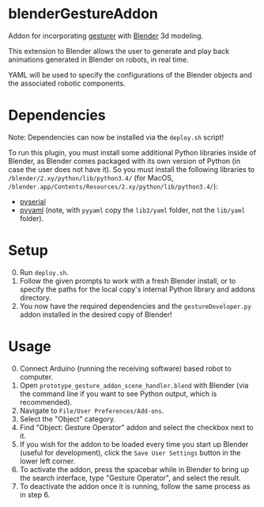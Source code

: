 blenderGestureAddon
=====================

Addon for incorporating [gesturer](https://github.com/iingram/gesturer) with [Blender](https://www.blender.org/) 3d modeling. 

This extension to Blender allows the user to generate and play back animations generated in Blender on robots, in real time.

YAML will be used to specify the configurations of the Blender objects and the associated robotic components. 


Dependencies
=====================
Note: Dependencies can now be installed via the `deploy.sh` script!

To run this plugin, you must install some additional Python libraries inside of Blender, as Blender comes packaged with its own version of Python (in case the user does not have it). So you must install the following libraries to `/blender/2.xy/python/lib/python3.4/` (for MacOS, `/blender.app/Contents/Resources/2.xy/python/lib/python3.4/`):

- [pyserial](https://github.com/pyserial/pyserial) 
- [pyyaml](http://pyyaml.org/wiki/PyYAML) (note, with `pyyaml` copy the `lib3/yaml` folder, not the `lib/yaml` folder).



Setup
=====================

0. Run `deploy.sh`.
1. Follow the given prompts to work with a fresh Blender install, or to specify the paths for the local copy's internal Python library and addons directory.
2. You now have the required dependencies and the `gestureDeveloper.py` addon installed in the desired copy of Blender!

Usage
=====================

0. Connect Arduino (running the receiving software) based robot to computer.
1. Open `prototype_gesture_addon_scene_handler.blend` with Blender (via the command line if you want to see Python output, which is recommended). 
2. Navigate to `File/User Preferences/Add-ons`.
3. Select the "Object" category.
4. Find "Object: Gesture Operator" addon and select the checkbox next to it.
5. If you wish for the addon to be loaded every time you start up Blender (useful for development), click the `Save User Settings` button in the lower left corner.
6. To activate the addon, press the spacebar while in Blender to bring up the search interface, type "Gesture Operator", and select the result.
7. To deactivate the addon once it is running, follow the same process as in step 6.
